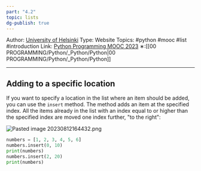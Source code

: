 ```yaml
---
part: "4.2"
topic: lists
dg-publish: true
---
```

Author: [University of Helsinki](https://programming-23.mooc.fi/)
Type: Website
Topics: #python #mooc #list  #introduction
Link: [Python Programming MOOC 2023](https://programming-23.mooc.fi/)
∗:[[00 PROGRAMMING/Python/_Python/Python\|00 PROGRAMMING/Python/_Python/Python]] 

---
## Adding to a specific location
If you want to specify a location in the list where an item should be added, you can use the `insert` method. 
The method adds an item at the specified index. All the items already in the list with an index equal to or higher than the specified index are moved one index further, "to the right":

![Pasted image 20230812164432.png](/img/user/PROGRAMMING/Python/0%20Python%20Programming%20MOOC/Introduction/Part%204/02%20Lists/attachments/Pasted%20image%2020230812164432.png)

```python
numbers = [1, 2, 3, 4, 5, 6]
numbers.insert(0, 10)
print(numbers)
numbers.insert(2, 20)
print(numbers)
```

